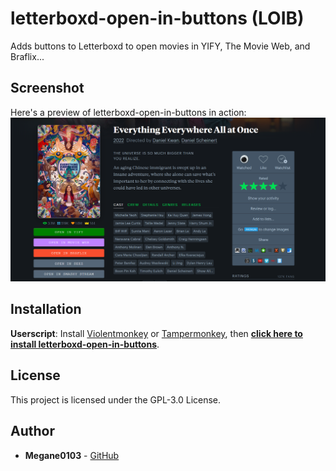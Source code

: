 # letterboxd-open-in-buttons (LOIB)

Adds buttons to Letterboxd to open movies in YIFY, The Movie Web, and Braflix...

## Screenshot

Here's a preview of letterboxd-open-in-buttons in action:
![LOIB Screenshot](screenshot.png)

## Installation
**Userscript**: Install [Violentmonkey](https://violentmonkey.github.io/) or [Tampermonkey](https://tampermonkey.net/), then **[click here to install letterboxd-open-in-buttons](https://update.greasyfork.org/scripts/505525/Letterboxd%20Open%20in%20Buttons.user.js)**.

## License

This project is licensed under the GPL-3.0 License.

## Author

- **Megane0103** - [GitHub](https://github.com/Megane0103/letterboxd-open-in-buttons) 


